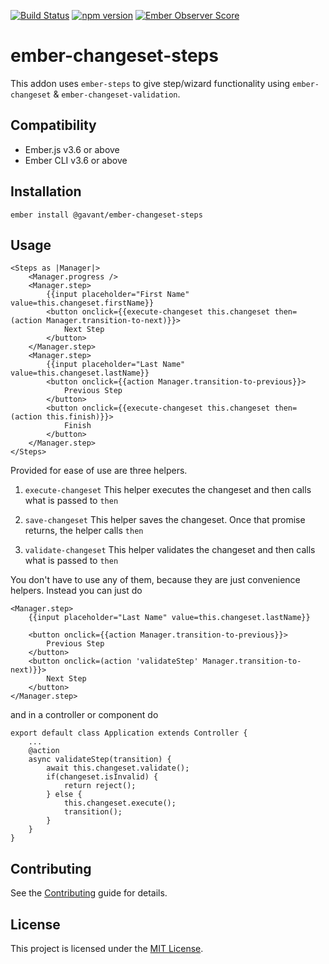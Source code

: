 [![Build Status](https://travis-ci.org/Gavant/ember-changeset-steps.svg?branch=master)](https://travis-ci.org/Gavant/ember-changeset-steps)
[![npm version](https://badge.fury.io/js/ember-changeset-steps.svg)](https://badge.fury.io/js/ember-changeset-steps)
[![Ember Observer Score](http://emberobserver.com/badges/ember-changeset-steps.svg)](http://emberobserver.com/addons/ember-changeset-steps)

# ember-changeset-steps

This addon uses `ember-steps` to give step/wizard functionality using `ember-changeset` & `ember-changeset-validation`.

## Compatibility

-   Ember.js v3.6 or above
-   Ember CLI v3.6 or above

## Installation

```
ember install @gavant/ember-changeset-steps
```

## Usage

```
<Steps as |Manager|>
    <Manager.progress />
    <Manager.step>
        {{input placeholder="First Name" value=this.changeset.firstName}}
        <button onclick={{execute-changeset this.changeset then=(action Manager.transition-to-next)}}>
            Next Step
        </button>
    </Manager.step>
    <Manager.step>
        {{input placeholder="Last Name" value=this.changeset.lastName}}
        <button onclick={{action Manager.transition-to-previous}}>
            Previous Step
        </button>
        <button onclick={{execute-changeset this.changeset then=(action this.finish)}}>
            Finish
        </button>
    </Manager.step>
</Steps>
```

Provided for ease of use are three helpers.

1. `execute-changeset`
   This helper executes the changeset and then calls what is passed to `then`

2. `save-changeset`
   This helper saves the changeset. Once that promise returns, the helper calls `then`

3. `validate-changeset`
   This helper validates the changeset and then calls what is passed to `then`

You don't have to use any of them, because they are just convenience helpers. Instead you can just do

```
<Manager.step>
    {{input placeholder="Last Name" value=this.changeset.lastName}}

    <button onclick={{action Manager.transition-to-previous}}>
        Previous Step
    </button>
    <button onclick=(action 'validateStep' Manager.transition-to-next)}}>
        Next Step
    </button>
</Manager.step>
```

and in a controller or component do

```
export default class Application extends Controller {
    ...
    @action
    async validateStep(transition) {
        await this.changeset.validate();
        if(changeset.isInvalid) {
            return reject();
        } else {
            this.changeset.execute();
            transition();
        }
    }
}
```

## Contributing

See the [Contributing](CONTRIBUTING.md) guide for details.

## License

This project is licensed under the [MIT License](LICENSE.md).
